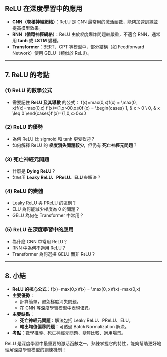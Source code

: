 ## **ReLU 在深度學習中的應用**

- **CNN（卷積神經網絡）**：ReLU 是 CNN 最常用的激活函數，能夠加速訓練並提高模型效果。
- **RNN（循環神經網絡）**：ReLU 由於梯度爆炸問題較嚴重，不適合 RNN，通常用 **tanh** 或 **LSTM** 變種。
- **Transformer**：BERT、GPT 等模型中，部分結構（如 Feedforward Network）使用 GELU（類似於 ReLU）。

---

## **7. ReLU 的考點**

### **(1) ReLU 的數學公式**

- 需要記住 **ReLU 及其導數** 的公式： f(x)=max⁡(0,x)f(x) = \max(0, x)f(x)=max(0,x) f′(x)={1,x>00,x≤0f'(x) = \begin{cases} 1, & x > 0 \\ 0, & x \leq 0 \end{cases}f′(x)={1,0,​x>0x≤0​

### **(2) ReLU 的優勢**

- 為何 ReLU 比 sigmoid 和 tanh 更受歡迎？
- 如何解釋 ReLU 的 **梯度消失問題較少**，但仍有 **死亡神經元問題**？

### **(3) 死亡神經元問題**

- 什麼是 **Dying ReLU**？
- 如何用 **Leaky ReLU、PReLU、ELU** 來解決？

### **(4) ReLU 的變體**

- Leaky ReLU 與 PReLU 的區別？
- ELU 為何能減少梯度為 0 的問題？
- GELU 為何在 Transformer 中常用？

### **(5) ReLU 在深度學習中的應用**

- 為什麼 CNN 中常用 ReLU？
- RNN 中為何不適用 ReLU？
- Transformer 為何選擇 GELU 而非 ReLU？

---

## **8. 小結**

- **ReLU 的核心公式**：f(x)=max⁡(0,x)f(x) = \max(0, x)f(x)=max(0,x)
- **主要優勢**：
    - 計算簡單，避免梯度消失問題。
    - 在 CNN 等深度學習模型中表現優異。
- **主要缺點**：
    - **死亡神經元問題**：解法包括 Leaky ReLU、PReLU、ELU。
    - **輸出均值偏移問題**：可透過 Batch Normalization 解決。
- **考點**：數學推導、死亡神經元問題、變體比較、適用場景。

ReLU 是深度學習中最重要的激活函數之一，熟練掌握它的特性，能夠幫助更好地理解深度學習模型的訓練機制！